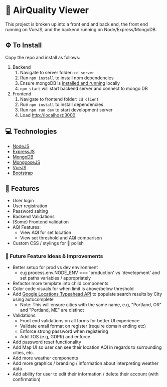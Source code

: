 # 💨 AirQuality Viewer

This project is broken up into a front end and back end, the front end
running on VueJS, and the backend running on Node/Express/MongoDB.

## ⚙️ To Install

Copy the repo and install as follows:

1. Backend
   1. Navigate to server folder: `cd server`
   2. Run `npm install` to install npm dependencies
   3. Ensure mongoDB is [installed and running](https://stackoverflow.com/a/70838271/6685623) locally
   4. `npm start` will start backend server and connect to mongo DB
2. Frontend
   1. Navigate to frontend folder: `cd client`
   2. Run `npm install` to install dependencies
   3. Run `npm run dev` to start development server
   4. Load [http://localhost:3000](https://localhost:3000)

## 💻 Technologies

- [NodeJS](https://nodejs.org/en/)
- [ExpressJS](https://expressjs.com/)
- [MongoDB](https://www.mongodb.com/)
- [MongooseJS](https://mongoosejs.com/)
- [VueJS](https://vuejs.org/)
- [Bootstrap](https://getbootstrap.com/)

## 🧸 Features

- User login
- User registration
- Password salting
- Backend Validations
- (Some) Frontend validation
- AQI Features:
  - View AQI for set location
  - View set threshold and AQI comparison
- Custom CSS / stylings for 💅 polish

### 🔮 Future Feature Ideas & Improvements

- Better setup for prod vs dev environment
  - e.g process.env.NODE_ENV === 'production' vs 'development' and set paths variables / appropriately
- Refactor more template into child components
- Color code visuals for when limit is above/below threshold
- Add [Google Locations Typeahead API](https://developers.google.com/maps/documentation/javascript/places-autocomplete) to populate search results by City using autocomplete
  - Note: This will ensure cities with the same name, e.g, "Portland, OR" and "Portland, ME" are distinct
- Validations:
  - Front end validations on all forms for better UI experience
  - Validate email format on register (require domain ending etc)
  - Enforce strong password when registering
  - Add TOS (e.g, GDPR) and enforce
- Add password reset functionality
- Add Map UI so user can see their location AQI in regards to surrounding cities, etc.
- Add more weather components
- Add more graphics / branding / information about interpreting weather data
- Add ability for user to edit their information / delete their account (with confirmation)
